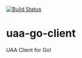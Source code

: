 [![Build Status](https://travis-ci.org/cf-routing/uaa-go-client.svg?branch=master)](https://travis-ci.org/cf-routing/uaa-go-client)

# uaa-go-client
UAA Client for Go!


